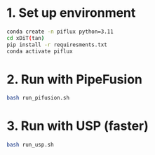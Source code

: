 # 1. Set up environment
```bash
conda create -n piflux python=3.11
cd xDiT(tan)
pip install -r requiresments.txt
conda activate piflux
```
# 2. Run with PipeFusion
```bash
bash run_pifusion.sh
```
# 3. Run with USP (faster)
```bash
bash run_usp.sh
```